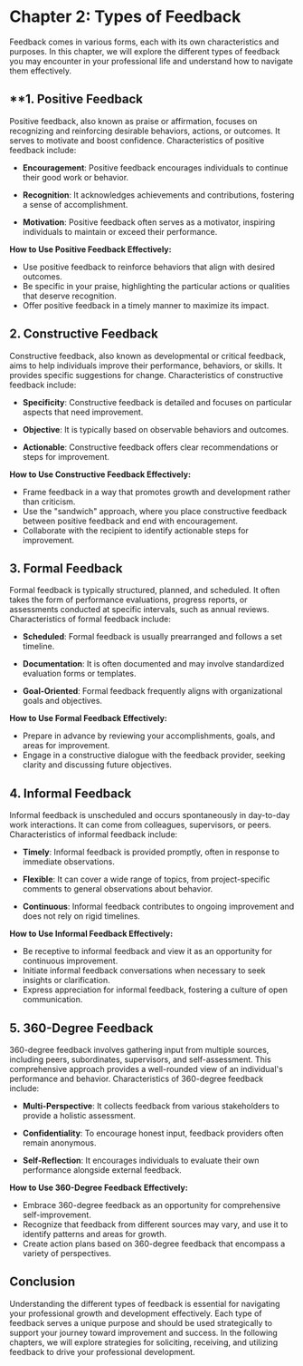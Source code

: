 Chapter 2: Types of Feedback
============================

Feedback comes in various forms, each with its own characteristics and purposes. In this chapter, we will explore the different types of feedback you may encounter in your professional life and understand how to navigate them effectively.

\*\*1. **Positive Feedback**
----------------------------

Positive feedback, also known as praise or affirmation, focuses on recognizing and reinforcing desirable behaviors, actions, or outcomes. It serves to motivate and boost confidence. Characteristics of positive feedback include:

* **Encouragement**: Positive feedback encourages individuals to continue their good work or behavior.

* **Recognition**: It acknowledges achievements and contributions, fostering a sense of accomplishment.

* **Motivation**: Positive feedback often serves as a motivator, inspiring individuals to maintain or exceed their performance.

**How to Use Positive Feedback Effectively:**

* Use positive feedback to reinforce behaviors that align with desired outcomes.
* Be specific in your praise, highlighting the particular actions or qualities that deserve recognition.
* Offer positive feedback in a timely manner to maximize its impact.

**2. Constructive Feedback**
----------------------------

Constructive feedback, also known as developmental or critical feedback, aims to help individuals improve their performance, behaviors, or skills. It provides specific suggestions for change. Characteristics of constructive feedback include:

* **Specificity**: Constructive feedback is detailed and focuses on particular aspects that need improvement.

* **Objective**: It is typically based on observable behaviors and outcomes.

* **Actionable**: Constructive feedback offers clear recommendations or steps for improvement.

**How to Use Constructive Feedback Effectively:**

* Frame feedback in a way that promotes growth and development rather than criticism.
* Use the "sandwich" approach, where you place constructive feedback between positive feedback and end with encouragement.
* Collaborate with the recipient to identify actionable steps for improvement.

**3. Formal Feedback**
----------------------

Formal feedback is typically structured, planned, and scheduled. It often takes the form of performance evaluations, progress reports, or assessments conducted at specific intervals, such as annual reviews. Characteristics of formal feedback include:

* **Scheduled**: Formal feedback is usually prearranged and follows a set timeline.

* **Documentation**: It is often documented and may involve standardized evaluation forms or templates.

* **Goal-Oriented**: Formal feedback frequently aligns with organizational goals and objectives.

**How to Use Formal Feedback Effectively:**

* Prepare in advance by reviewing your accomplishments, goals, and areas for improvement.
* Engage in a constructive dialogue with the feedback provider, seeking clarity and discussing future objectives.

**4. Informal Feedback**
------------------------

Informal feedback is unscheduled and occurs spontaneously in day-to-day work interactions. It can come from colleagues, supervisors, or peers. Characteristics of informal feedback include:

* **Timely**: Informal feedback is provided promptly, often in response to immediate observations.

* **Flexible**: It can cover a wide range of topics, from project-specific comments to general observations about behavior.

* **Continuous**: Informal feedback contributes to ongoing improvement and does not rely on rigid timelines.

**How to Use Informal Feedback Effectively:**

* Be receptive to informal feedback and view it as an opportunity for continuous improvement.
* Initiate informal feedback conversations when necessary to seek insights or clarification.
* Express appreciation for informal feedback, fostering a culture of open communication.

**5. 360-Degree Feedback**
--------------------------

360-degree feedback involves gathering input from multiple sources, including peers, subordinates, supervisors, and self-assessment. This comprehensive approach provides a well-rounded view of an individual's performance and behavior. Characteristics of 360-degree feedback include:

* **Multi-Perspective**: It collects feedback from various stakeholders to provide a holistic assessment.

* **Confidentiality**: To encourage honest input, feedback providers often remain anonymous.

* **Self-Reflection**: It encourages individuals to evaluate their own performance alongside external feedback.

**How to Use 360-Degree Feedback Effectively:**

* Embrace 360-degree feedback as an opportunity for comprehensive self-improvement.
* Recognize that feedback from different sources may vary, and use it to identify patterns and areas for growth.
* Create action plans based on 360-degree feedback that encompass a variety of perspectives.

**Conclusion**
--------------

Understanding the different types of feedback is essential for navigating your professional growth and development effectively. Each type of feedback serves a unique purpose and should be used strategically to support your journey toward improvement and success. In the following chapters, we will explore strategies for soliciting, receiving, and utilizing feedback to drive your professional development.
